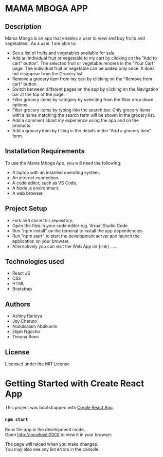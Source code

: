 # MAMA MBOGA APP

## Description
Mama Mboga is an app that enables a user to view and buy fruits and vegetables..
As a user, I am able to:
* See a list of fruits and vegetables available for sale.
* Add an individual fruit or vegetable to my cart by clicking on the "Add to cart" button". The selected fruit or vegetable renders in the "Your Cart" page. The individual fruit or vegetable can be added only once. It does not disappear from the Grocery list.
* Remove a grocery item from my cart by clicking on the "Remove from cart" button. 
* Switch between different pages on the app by clicking on the Navigation bar at the top of the page.
* Filter grocery items by category by selecting from the filter drop down options.
* Filter grocery items by typing into the search bar. Only grocery items with a name matching the search term will be shown in the grocery list.
* Add a comment about my experience using the app and on the products.
* Add a grocery item by filling in the details in the "Add a grocery item" form.

## Installation Requirements
To use the Mama Mboga App, you will need the following:

* A laptop with an installed operating system.
* An internet connection.
* A code editor, such as VS Code.
* A Node.js environment.
* A web browser.

## Project Setup
* Fork and clone this repository.
* Open the files in your code editor e.g. Visual Studio Code.
* Run "npm install" on the terminal to install the app dependencies
* Run "npm start" to start the development server and launch the application on your browser.
* Alternatively you can visit the Web App on {link} ......

## Technologies used
* React JS
* CSS
* HTML
* Bootstrap

## Authors
* Ashley Rarieya
* Joy Cheruto
* Abdulsalam Abdikarim
* Elijah Ngocho
* Timona Rono

## License
Licensed under the MIT License



# Getting Started with Create React App

This project was bootstrapped with [Create React App](https://github.com/facebook/create-react-app).


### `npm start`

Runs the app in the development mode.\
Open [http://localhost:3000](http://localhost:3000) to view it in your browser.

The page will reload when you make changes.\
You may also see any lint errors in the console.

